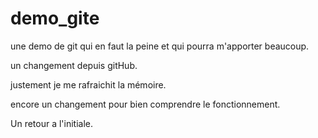 # demo_gite
une demo de git qui en faut la peine et qui pourra m'apporter beaucoup.

un changement depuis gitHub.

justement je me rafraichit la mémoire.

encore un changement pour bien comprendre le fonctionnement.  


 Un retour a l'initiale.




